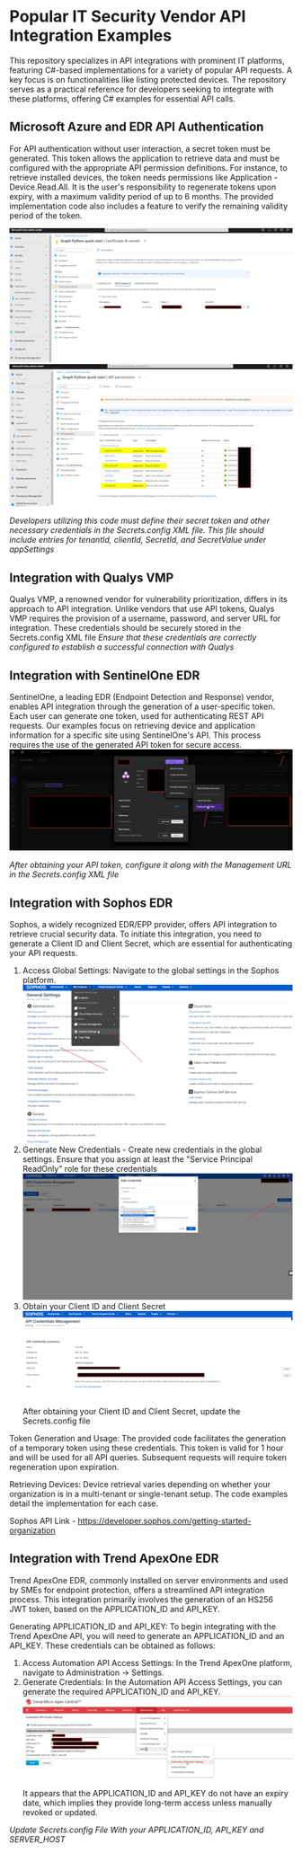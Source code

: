 # Popular IT Security Vendor API Integration Examples
This repository specializes in API integrations with prominent IT platforms, featuring C#-based implementations for a variety of popular API requests. A key focus is on functionalities like listing protected devices. The repository serves as a practical reference for developers seeking to integrate with these platforms, offering C# examples for essential API calls.

## Microsoft Azure and EDR API Authentication
For API authentication without user interaction, a secret token must be generated. This token allows the application to retrieve data and must be configured with the appropriate API permission definitions. For instance, to retrieve installed devices, the token needs permissions like Application - Device.Read.All. It is the user's responsibility to regenerate tokens upon expiry, with a maximum validity period of up to 6 months. The provided implementation code also includes a feature to verify the remaining validity period of the token.

![Token Generation Process](https://github.com/smgorelik/API-Integration-Examples/blob/main/MicrosoftGraph/2023-12-24%2017_23_35-Graph%20Python%20quick%20start%20-%20Microsoft%20Entra%20admin%20center.png)
![API Permission](https://github.com/smgorelik/API-Integration-Examples/blob/main/MicrosoftGraph/2023-12-24%2017_25_42-Graph%20Python%20quick%20start%20-%20Microsoft%20Entra%20admin%20center.png)

_Developers utilizing this code must define their secret token and other necessary credentials in the Secrets.config XML file. This file should include entries for tenantId, clientId, SecretId, and SecretValue under appSettings_

## Integration with Qualys VMP
Qualys VMP, a renowned vendor for vulnerability prioritization, differs in its approach to API integration. Unlike vendors that use API tokens, Qualys VMP requires the provision of a username, password, and server URL for integration. These credentials should be securely stored in the Secrets.config XML file
_Ensure that these credentials are correctly configured to establish a successful connection with Qualys_

## Integration with SentinelOne EDR
SentinelOne, a leading EDR (Endpoint Detection and Response) vendor, enables API integration through the generation of a user-specific token. Each user can generate one token, used for authenticating REST API requests.
Our examples focus on retrieving device and application information for a specific site using SentinelOne's API. This process requires the use of the generated API token for secure access.
![Token Generation Process](https://github.com/smgorelik/API-Integration-Examples/blob/main/SentinelOne/Gen_Token.png)

_After obtaining your API token, configure it along with the Management URL in the Secrets.config XML file_

## Integration with Sophos EDR
Sophos, a widely recognized EDR/EPP provider, offers API integration to retrieve crucial security data. To initiate this integration, you need to generate a Client ID and Client Secret, which are essential for authenticating your API requests.
1. Access Global Settings: Navigate to the global settings in the Sophos platform.
![Global Settings](https://github.com/smgorelik/API-Integration-Examples/blob/main/Sophos/Get_API.png)
2. Generate New Credentials - Create new credentials in the global settings. Ensure that you assign at least the "Service Principal ReadOnly" role for these credentials
![New Cred](https://github.com/smgorelik/API-Integration-Examples/blob/main/Sophos/Gen_Token.png)
3. Obtain your Client ID and Client Secret
![Gen Token](https://github.com/smgorelik/API-Integration-Examples/blob/main/Sophos/Token.png)
After obtaining your Client ID and Client Secret, update the Secrets.config file

Token Generation and Usage:
The provided code facilitates the generation of a temporary token using these credentials. This token is valid for 1 hour and will be used for all API queries. Subsequent requests will require token regeneration upon expiration.

Retrieving Devices:
Device retrieval varies depending on whether your organization is in a multi-tenant or single-tenant setup. The code examples detail the implementation for each case.

Sophos API Link - https://developer.sophos.com/getting-started-organization

## Integration with Trend ApexOne EDR
Trend ApexOne EDR, commonly installed on server environments and used by SMEs for endpoint protection, offers a streamlined API integration process. This integration primarily involves the generation of an HS256 JWT token, based on the APPLICATION_ID and API_KEY.

Generating APPLICATION_ID and API_KEY:
To begin integrating with the Trend ApexOne API, you will need to generate an APPLICATION_ID and an API_KEY. These credentials can be obtained as follows:
1. Access Automation API Access Settings: In the Trend ApexOne platform, navigate to Administration -> Settings.
2. Generate Credentials: In the Automation API Access Settings, you can generate the required APPLICATION_ID and API_KEY.
![New KEY](https://github.com/smgorelik/API-Integration-Examples/blob/main/TrendApexOne/Get_API_KEY.png)
It appears that the APPLICATION_ID and API_KEY do not have an expiry date, which implies they provide long-term access unless manually revoked or updated.

_Update Secrets.config File With your APPLICATION_ID, API_KEY and SERVER_HOST_ 
